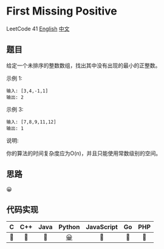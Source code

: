 # First Missing Positive
LeetCode 41
[English](https://leetcode.com/problems/first-missing-positive/)
[中文](https://leetcode-cn.com/problems/first-missing-positive/)

## 题目
给定一个未排序的整数数组，找出其中没有出现的最小的正整数。

示例 1:
```
输入: [3,4,-1,1]
输出: 2
```

示例 3:
```
输入: [7,8,9,11,12]
输出: 1
```

说明:

你的算法的时间复杂度应为O(n)，并且只能使用常数级别的空间。

## 思路
😀

## 代码实现
| C | C++ | Java | Python | JavaScript | Go | PHP |
| :--: | :--: | :--: | :--: | :--: | :--: | :--: |
| 🤔 | 🤔 | 🤔 | [😀](FirstMissingPositive) | 🤔 | 🤔 | 🤔 |
